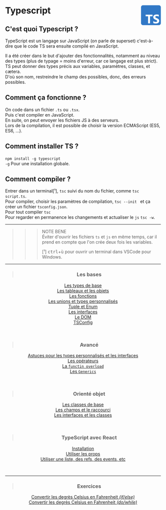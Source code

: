 # **Typescript** <a href="../"><img align="right" src="../Assets/images/Typescript_logo_2020.svg" alt="TypeScript" height="64px"></a>

## **C'est quoi Typescript ?**

TypeScript est un langage sur JavaScript (on parle de superset) c'est-à-dire que le code TS sera ensuite compilé en JavaScript.  

Il a été créer dans le but d'ajouter des fonctionnalités, notamment au niveau des types (plus de typage = moins d'erreur, car ce langage est plus strict).  
TS peut donner des types précis aux variables, paramètres, classes, et cætera.  
D'où son nom, restreindre le champ des possibles, donc, des erreurs possibles.

## **Comment ça fonctionne ?**

On code dans un fichier `.ts` ou `.tsx`.  
Puis c'est compiler en JavaScript.  
En suite, on peut envoyer les fichiers JS à des serveurs.  
Lors de la compilation, il est possible de choisir la version ECMAScript (ES5, ES6, ...).  

## **Comment installer TS ?**

`npm install -g typescript`  
`-g` Pour une installation globale.

## **Comment compiler ?**

Entrer dans un terminal[¹], `tsc` suivi du nom du fichier, comme `tsc script.ts`.  
Pour compiler, choisir les paramètres de compilation, `tsc --init ` et ça créer un fichier `tsconfig.json`.  
Pour tout compiler `tsc`  
Pour regarder en permanence les changements et actualiser le `js` `tsc -w`.  

___
>>> NOTE BENE  
Éviter d'ouvrir les fichiers `ts` et `js` en même temps, car il prend en compte que l'on crée deux fois les variables.
>>>
>>>[¹] <kbd>ctrl</kbd>+<kbd>ù</kbd> pour ouvrir un terminal dans VSCode pour Windows.
___

<div align="center">

> ### **Les bases**
[Les types de base](types)  
[Les tableaux et les objets](arrayAndObject)  
[Les fonctions](function)  
[Les unions et types personnalisés](unionsEtTypesPerso)  
[Tuple et Enum](tupleEnum)  
[Les interfaces](interface)  
[Le DOM](dom)  
[TSConfig](tsConfig)  

<br>

> ### **Avancé**
[Astuces pour les types personnalisés et les interfaces](tipsTypesInterface)  
[Les opérateurs](tipsTypesInterface)  
[La `functin overload`](overload)  
[Les `Generics`](generics)  

<br>

> ### **Orienté objet**
[Les classes de base](class)  
[Les champs et le raccourci](fieldsAndShortcut)  
[Les interfaces et les classes](interfaceAndClass)  

<br>

> ### **TypeScript avec React**
[Installation](installTR)  
[Utiliser les props](props)  
[Utiliser une liste, des refs, des events, etc](hooks)  

<br>

---
> ### **Exercices**
[Convertir les degrès Celsius en Fahrenheit _(if/else)_](../Exercices/1_convertirCelsuis)  
[Convertir les degrès Celsius en Fahrenheit _(do/while)_](../Exercices/1_convertirCelsuis-DoWhile)  